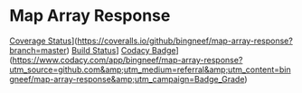 # Map Array Response
[Coverage Status](https://coveralls.io/repos/github/bingneef/map-array-response/badge.svg?branch=master)](https://coveralls.io/github/bingneef/map-array-response?branch=master)
[Build Status](https://travis-ci.org/bingneef/map-array-response.svg?branch=master)]
[Codacy Badge](https://api.codacy.com/project/badge/Grade/0e52b6b0951d41a1822cb7d751896d4a)](https://www.codacy.com/app/bingneef/map-array-response?utm_source=github.com&amp;utm_medium=referral&amp;utm_content=bingneef/map-array-response&amp;utm_campaign=Badge_Grade)
